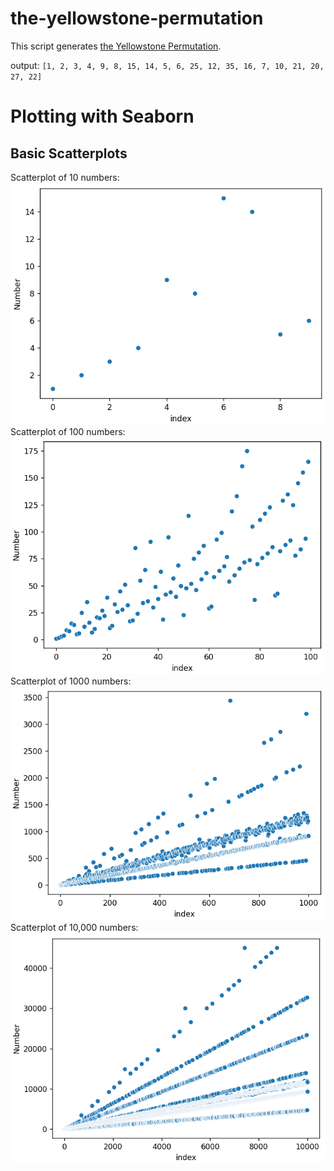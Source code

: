 # the-yellowstone-permutation
This script generates [the Yellowstone Permutation](https://www.youtube.com/watch?v=DUaqiM1bGX4). 

output: `[1, 2, 3, 4, 9, 8, 15, 14, 5, 6, 25, 12, 35, 16, 7, 10, 21, 20, 27, 22]`

# Plotting with Seaborn
## Basic Scatterplots
Scatterplot of 10 numbers:
![1000 numbers](images/10.png)
Scatterplot of 100 numbers:
![1000 numbers](images/100.png)
Scatterplot of 1000 numbers:
![1000 numbers](images/1000.png)
Scatterplot of 10,000 numbers:
![10000 numbers](images/10000.png)